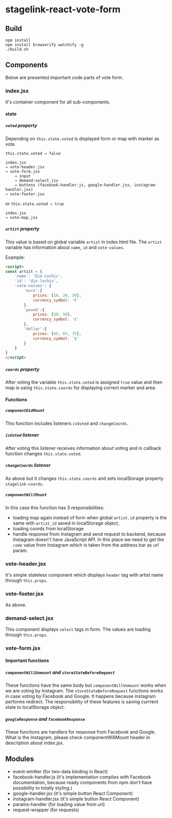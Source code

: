 # stagelink-react-vote-form

## Build
```
npm install
npm install browserify watchify -g
./build.sh
```

## Components
Below are presented important code parts of vote form.

### index.jsx
It's container component for all sub-components.


#### state
##### `voted` property
Depending on `this.state.voted` is displayed form or map with marker as vote.

`this.state.voted → false`

```
index.jsx
→ vote-header.jsx
→ vote-form.jsx
	→ input
	→ demand-select.jsx
	→ buttons (facebook-handler.js, google-handler.jsx, instagram-handler.jsx)
→ vote-footer.jsx

```

or `this.state.voted → true`

```
index.jsx
→ vote-map.jsx
```

##### `artist` property
This value is based on global variable `artist` in index.html file. The `artist` variable has information about `name`, `id` and `vote-values`.

Example:
```html
<script>
const artist = {
	'name': 'Die Lochis',
	'id': 'die-lochis',
	'vote-values': {
		'euro':{
			prices: [10, 20, 30],
			currency_symbol: '€'
		},
		'pound':{
			prices: [30, 50],
			currency_symbol: '£'
		},
		'dollar':{
			prices: [45, 65, 75],
			currency_symbol: '$'
		}
	}
}
</script>
```

##### `coords` property
After voting the variable `this.state.voted` is assigned `true` value and then map is using `this.state.coords` for displaying correct marker and area.


#### Functions

##### `componentDidMount`
This function includes listeners `isVoted` and `changeCoords`.

##### `isVoted` listener
After voting this listener receives information about voting and in callback function changes `this.state.voted`.


##### `changeCoords` listener
As above but it changes `this.state.coords` and sets localStorage property `stagelink-coords`.


##### `componentWillMount`
In this case this function has 3 responsibilities:
- loading map again instead of form when global `artist.id` property is the same with `artist_id` saved in localStorage object,
- loading coords from localStorage
- handle response from Instagram and send request to backend, because Instagram doesn't have JavaScript API. In this place we need to get the `code` value from Instagram which is taken from the address bar as url param.


### vote-header.jsx
It's simple stateless component which displays `header` tag with artist name through `this.props`.

### vote-footer.jsx
As above.


### demand-select.jsx
This component displays `select` tags in form. The values are loading through `this.props`.

### vote-form.jsx

#### Important functions

##### `componentWillUnmount` and `storeStateBeforeRequest`
These functions have the same body but `componentWillUnmount` works when we are voting by Instagram. The `storeStateBeforeRequest` functions works in case voting by Facebook and Google.
It happens because instagram performs redirect. The responsibility of these features is saving currrent state to localStorage object.

##### `googleResponse` and `facebookResponse`
These functions are handlers for response from Facebook and Google. What is the Instagram, please check componentWillMount header in description about index.jsx.



## Modules

- event-emitter (for two-data binding in React)
- facebook-handler.js (it's implementation complies with Facebook documentation, because ready components from npm don't have possibility to totally styling.)
- google-handler.jsx (it's simple button React Component)
- instagram-handler.jsx (it's simple button React Component)
- params-handler (for loading value from url)
- request-wrapper (for requests)
